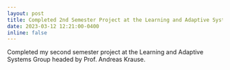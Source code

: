 ```yaml
---
layout: post
title: Completed 2nd Semester Project at the Learning and Adaptive Systems Group ETHZ
date: 2023-03-12 12:21:00-0400
inline: false
---
```


Completed my second semester project at the Learning and Adaptive Systems Group headed by Prof. Andreas Krause.
